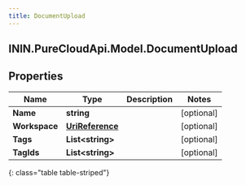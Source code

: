 ```yaml
---
title: DocumentUpload
---
```

## ININ.PureCloudApi.Model.DocumentUpload

## Properties

|Name | Type | Description | Notes|
|------------ | ------------- | ------------- | -------------|
| **Name** | **string** |  | [optional] |
| **Workspace** | [**UriReference**](UriReference.html) |  | [optional] |
| **Tags** | **List&lt;string&gt;** |  | [optional] |
| **TagIds** | **List&lt;string&gt;** |  | [optional] |
{: class="table table-striped"}



